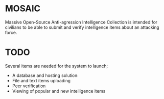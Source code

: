 # MOSAIC
Massive Open-Source Anti-agression Intelligence Collection is intended for civilians to be able to submit and verify intelligence items about an attacking force.

# TODO
Several items are needed for the system to launch;
* A database and hosting solution
* File and text items uploading
* Peer verification
* Viewing of popular and new intelligence items
